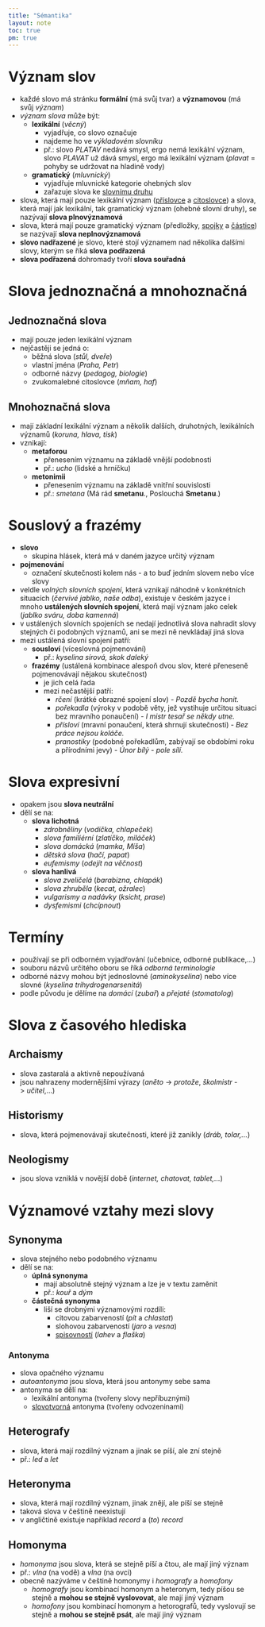 ```yaml
---
title: "Sémantika"
layout: note
toc: true
pm: true
---
```

# Význam slov
- každé slovo má stránku **formální** (má svůj tvar) a **významovou** (má svůj _význam_)
- _význam slova_ může být:
    - **lexikální** (_věcný_)
        - vyjadřuje, co slovo označuje
        - najdeme ho ve _výkladovém slovníku_
        - př.: slovo _PLATAV_ nedává smysl, ergo nemá lexikální význam, slovo _PLAVAT_ už dává smysl, ergo má lexikální význam (_plavat_ = pohyby se udržovat na hladině vody)
    - **gramatický** (_mluvnický_)
        - vyjadřuje mluvnické kategorie ohebných slov
        - zařazuje slova ke [slovnímu druhu](/notes/school/czech/czech-grammar/morphology/)
- slova, která mají pouze lexikální význam ([příslovce](/notes/school/czech/czech-grammar/morphology/adverbs) a [citoslovce](/notes/school/czech/czech-grammar/morphology/interjections)) a slova, která mají jak lexikální, tak gramatický význam (ohebné slovní druhy), se nazývají **slova plnovýznamová**
- slova, která mají pouze gramatický význam (předložky, [spojky](/notes/school/czech/czech-grammar/morphology/conjunctions) a [částice](/notes/school/czech/czech-grammar/morphology/grammatical-particles)) se nazývají **slova neplnovýznamová**
- **slovo nadřazené** je slovo, které stojí významem nad několika dalšími slovy, kterým se říká **slova podřazená**
- **slova podřazená** dohromady tvoří **slova souřadná**
# Slova jednoznačná a mnohoznačná
## Jednoznačná slova
- mají pouze jeden lexikální význam
- nejčastěji se jedná o:
    - běžná slova (_stůl, dveře_)
    - vlastní jména (_Praha, Petr_)
    - odborné názvy (_pedagog, biologie_)
    - zvukomalebné citoslovce (_mňam, haf_)
## Mnohoznačná slova
- mají základní lexikální význam a několik dalších, druhotných, lexikálních významů (_koruna, hlava, tisk_)
- vznikají:
    - **metaforou**
        - přenesením významu na základě vnější podobnosti 
        - př.: _ucho_ (lidské a hrníčku)
    - **metonimii**
        - přenesením významu na základě vnitřní souvislosti 
        - př.: _smetana_ (Má rád **smetanu**., Poslouchá **Smetanu**.)
# Souslový a frazémy
- **slovo**
    - skupina hlásek, která má v daném jazyce určitý význam
- **pojmenování**
    - označení skutečnosti kolem nás - a to buď jedním slovem nebo více slovy
- veldle _volných slovních spojení_, která vznikají náhodně v konkrétních situacích (_červivé jablko, naše odba_), existuje v českém jazyce i mnoho **ustálených slovních spojení**, která mají význam jako celek (_jablko sváru, doba kamenná_)
- v ustálených slovních spojeních se nedají jednotlivá slova nahradit slovy stejných či podobných významů, ani se mezi ně nevkládají jiná slova
- mezi ustálená slovní spojení patří:
    - **sousloví** (víceslovná pojmenování)
        - př.: _kyselina sírová, skok daleký_
    - **frazémy** (ustálená kombinace alespoň dvou slov, které přeneseně pojmenovávají nějakou skutečnost)
        - je jich celá řada
        - mezi nečastější patří:
            - _rčení_ (krátké obrazné spojení slov) - _Pozdě bycha honit._
            - _pořekadla_ (výroky v podobě věty, jež vystihuje určitou situaci bez mravního ponaučení) - _I mistr tesař se někdy utne._
            - _přísloví_ (mravní ponaučení, která shrnují skutečnosti) - _Bez práce nejsou koláče._
            - _pranostiky_ (podobné pořekadlům, zabývají se obdobími roku a přírodními jevy) - _Únor bílý - pole sílí._
# Slova expresivní
- opakem jsou **slova neutrální**
- dělí se na:
    - **slova lichotná**
        - _zdrobněliny_ (_vodička, chlapeček_)
        - _slova familiérní_ (_zlatíčko, miláček_)
        - _slova domácká_ (_mamka, Míša_)
        - _dětská slova_ (_hačí, papat_)
        - _eufemismy_ (_odejít na věčnost_)
    - **slova hanlivá**
        - _slova zveličelá_ (_barabizna, chlapák_)
        - _slova zhruběla_ (_kecat, ožralec_)
        - _vulgarismy a nadávky_ (_ksicht, prase_)
        - _dysfemismi_ (_chcípnout_)
# Termíny
- používají se při odborném vyjadřování (učebnice, odborné publikace,...)
- souboru názvů určitého oboru se říká _odborná terminologie_
- odborné názvy mohou být jednoslovné (_aminokyselina_) nebo více slovné (_kyselina trihydrogenarsenitá_)
- podle původu je dělíme na _domácí_ (_zubař_) a _přejaté_ (_stomatolog_)
# Slova z časového hlediska
## Archaismy
- slova zastaralá a aktivně nepoužívaná
- jsou nahrazeny modernějšími výrazy (_aněto_ -> _protože_, _školmistr_ -> _učitel_,...)
## Historismy
- slova, která pojmenovávají skutečnosti, které již zanikly (_dráb, tolar,..._)
## Neologismy
- jsou slova vzniklá v novější době (_internet, chatovat, tablet,..._)
# Významové vztahy mezi slovy
## Synonyma
- slova stejného nebo podobného významu
- dělí se na:
    - **úplná synonyma**
        - mají absolutně stejný význam a lze je v textu zaměnit
        - př.: _kouř_ a _dým_
    - **částečná synonyma**
        - liší se drobnými významovými rozdíli:
            - citovou zabarveností (_pít_ a _chlastat_)
            - slohovou zabarveností (_jaro_ a _vesna_)
            - [spisovností](/notes/school/czech/czech-grammar/introduction-to-czech-grammar/czech-formal-language) (_lahev_ a _flaška_)
### Antonyma
- slova opačného významu
- _autoantonyma_ jsou slova, která jsou antonymy sebe sama
- antonyma se dělí na:
    - lexikální antonyma (tvořeny slovy nepříbuznými)
    - [slovotvorná](/notes/school/czech/czech-grammar/lexicology/word-formation) antonyma (tvořeny odvozeninami)
## Heterografy
- slova, která mají rozdílný význam a jinak se píší, ale zní stejně
- př.: _led_ a _let_
## Heteronyma
- slova, která mají rozdílný význam, jinak znějí, ale píší se stejně
- taková slova v češtině neexistují
- v angličtině existuje například _record_ a (_to_) _record_
## Homonyma
- _homonyma_ jsou slova, která se stejně píší a čtou, ale mají jiný význam
- př.: _vlna_ (na vodě) a _vlna_ (na ovci)
- obecně nazýváme v češtině homonymy i _homografy_ a _homofony_
    - _homografy_ jsou kombinací homonym a heteronym, tedy píšou se stejně a **mohou se stejně vyslovovat**, ale mají jiný význam
    - _homofony_ jsou kombinací homonym a hetorografů, tedy vyslovují se stejně a **mohou se stejně psát**, ale mají jiný význam